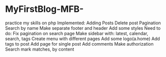 # MyFirstBlog-MFB-
practice my skills on php
Implemented:
Adding Posts
Delete post
Pagination
Search by name
Make separate footer and header
Add some styles
Need to do:
Fix pagination on search page
Make sidebar with: latest, calendar, search, tags
Create menu with different pages
Add some logo(a.home)
Add tags to post
Add page for single post
Add comments
Make authorization
Search mark matches, by content 

